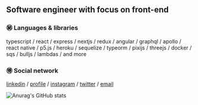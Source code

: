 ## Software engineer with focus on front-end

### ㊙️ Languages & libraries

typescript / react / express / nextjs / redux / angular / graphql / apollo / react native / p5.js / heroku / sequelize / typeorm / pixijs / threejs / docker / sqs / bulljs / lambdas / and more

### 🉐 Social network

[linkedin](https://www.linkedin.com/in/polbac/) / [profile](https://polbac.xyz/) / [instagram](https://www.instagram.com/polbac_______/) / [twitter](https://twitter.com/polbac) / [email](mailto:polbac@gmail.com)

![Anurag's GitHub stats](https://github-readme-stats.vercel.app/api?username=polbac&show_icons=true&theme=dracula)



